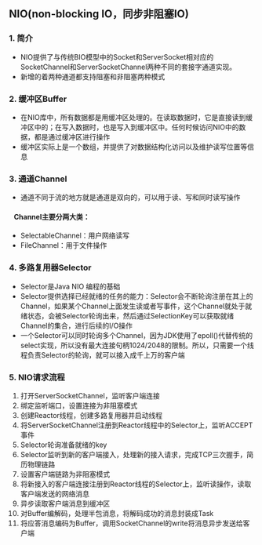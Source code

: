 ## NIO(non-blocking IO，同步非阻塞IO) ##
### 1. 简介 ###
* NIO提供了与传统BIO模型中的Socket和ServerSocket相对应的SocketChannel和ServerSocketChannel两种不同的套接字通道实现。
* 新增的着两种通道都支持阻塞和非阻塞两种模式
### 2. 缓冲区Buffer ###
* 在NIO库中，所有数据都是用缓冲区处理的。在读取数据时，它是直接读到缓冲区中的；在写入数据时，也是写入到缓冲区中。任何时候访问NIO中的数据，都是通过缓冲区进行操作
* 缓冲区实际上是一个数组，并提供了对数据结构化访问以及维护读写位置等信息
### 3. 通道Channel ###
* 通道不同于流的地方就是通道是双向的，可以用于读、写和同时读写操作
#### &nbsp;&nbsp;&nbsp;Channel主要分两大类： ####
* SelectableChannel：用户网络读写
* FileChannel：用于文件操作
### 4. 多路复用器Selector ###
* Selector是Java NIO 编程的基础
* Selector提供选择已经就绪的任务的能力：Selector会不断轮询注册在其上的Channel，如果某个Channel上面发生读或者写事件，这个Channel就处于就绪状态，会被Selector轮询出来，然后通过SelectionKey可以获取就绪Channel的集合，进行后续的I/O操作
* 一个Selector可以同时轮询多个Channel，因为JDK使用了epoll()代替传统的select实现，所以没有最大连接句柄1024/2048的限制。所以，只需要一个线程负责Selector的轮询，就可以接入成千上万的客户端
### 5. NIO请求流程 ###
1. 打开ServerSocketChannel，监听客户端连接
2. 绑定监听端口，设置连接为非阻塞模式
3. 创建Reactor线程，创建多路复用器并启动线程
4. 将ServerSocketChannel注册到Reactor线程中的Selector上，监听ACCEPT事件
5. Selector轮询准备就绪的key
6. Selector监听到新的客户端接入，处理新的接入请求，完成TCP三次握手，简历物理链路
7. 设置客户端链路为非阻塞模式
8. 将新接入的客户端连接注册到Reactor线程的Selector上，监听读操作，读取客户端发送的网络消息
9. 异步读取客户端消息到缓冲区
10. 对Buffer编解码，处理半包消息，将解码成功的消息封装成Task
11. 将应答消息编码为Buffer，调用SocketChannel的write将消息异步发送给客户端
